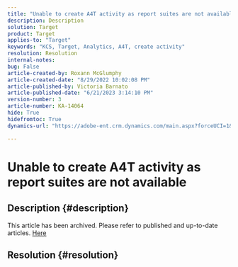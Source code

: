 ```yaml
---
title: "Unable to create A4T activity as report suites are not available"
description: Description
solution: Target
product: Target
applies-to: "Target"
keywords: "KCS, Target, Analytics, A4T, create activity"
resolution: Resolution
internal-notes: 
bug: False
article-created-by: Roxann McGlumphy
article-created-date: "8/29/2022 10:02:08 PM"
article-published-by: Victoria Barnato
article-published-date: "6/21/2023 3:14:10 PM"
version-number: 3
article-number: KA-14064
hide: True
hidefromtoc: True
dynamics-url: "https://adobe-ent.crm.dynamics.com/main.aspx?forceUCI=1&pagetype=entityrecord&etn=knowledgearticle&id=fc0a3834-e627-ed11-9db1-002248086d3d"

---
```

# Unable to create A4T activity as report suites are not available

## Description {#description}

This article has been archived. Please refer to published and up-to-date articles. [Here](https://experienceleague.adobe.com/search.html#sort=relevancy)

## Resolution {#resolution}

